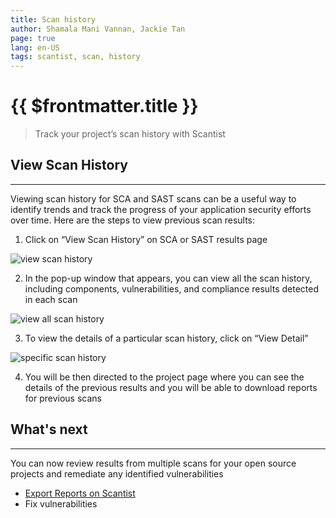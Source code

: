 ```yaml
---
title: Scan history
author: Shamala Mani Vannan, Jackie Tan
page: true
lang: en-US
tags: scantist, scan, history
---
```


<ClientOnly>

# {{ $frontmatter.title }}

> Track your project’s scan history with Scantist 

## View Scan History

<hr class="thick" />

Viewing scan history for SCA and SAST scans can be a useful way to identify trends and track the progress of your application security efforts over time. Here are the steps to view previous scan results:

1. Click on “View Scan History” on SCA or SAST results page

<img src="/images/Scan-History/Scan-History-1.png" alt="view scan history">

2. In the pop-up window that appears, you can view all the scan history, including components, vulnerabilities, and compliance results detected in each scan

<img src="/images/Scan-History/Scan-History-2.png" alt="view all scan history">

3. To view the details of a particular scan history, click on “View Detail” 

<img src="/images/Scan-History/Scan-History-3.png" alt="specific scan history">

4. You will be then directed to the project page where you can see the details of the previous results and you will be able to download reports for previous scans

## What's next

<hr class="thick" />

You can now review results from multiple scans for your open source projects and remediate any identified vulnerabilities

* [Export Reports on Scantist](../Application-Security-Testing-Solution/SCA/Export-Reports-on-Scantist.md)
* Fix vulnerabilities
</ClientOnly>